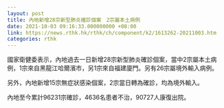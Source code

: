 ```yaml
---
layout: post
title: 內地新增28宗新型肺炎確診個案　2宗屬本土病例
date: 2021-10-03 09:16:33.000000000 +08:00
link: https://news.rthk.hk/rthk/ch/component/k2/1613262-20211003.htm
categories: rthk
---
```


國家衛健委表示，內地過去一日新增28宗新型肺炎確診個案，當中2宗屬本土病例，1宗來自黑龍江哈爾濱市，另1宗來自福建廈門。另有26宗屬境外輸入病例。

另外，內地新增15宗無症狀感染個案，2宗當日轉為確診，均為境外輸入。

內地至今累計96231宗確診，4636名患者不治，90727人康復出院。
 
